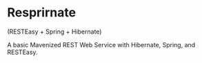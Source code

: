 Resprirnate
============

(RESTEasy + Spring + Hibernate)

A basic Mavenized REST Web Service with Hibernate, Spring, and RESTEasy.

